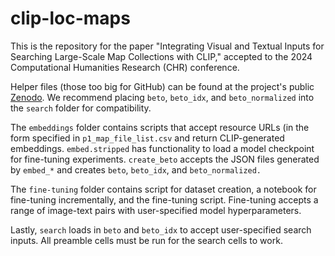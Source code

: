 # clip-loc-maps
This is the repository for the paper "Integrating Visual and Textual Inputs for Searching Large-Scale Map Collections with CLIP," accepted to the 2024 Computational Humanities Research (CHR) conference.

Helper files (those too big for GitHub) can be found at the project's public [Zenodo](https://zenodo.org/records/11538437?preview=1&token=eyJhbGciOiJIUzUxMiJ9.eyJpZCI6IjFmOTY0ZTkxLTI4MTMtNDcwZS1iZDlkLTE3MzI0N2UwZjBhOSIsImRhdGEiOnt9LCJyYW5kb20iOiJmY2I1ZDhiMTdiZjdhZGQ4NGExZmYwYTU0ZWQ5NWEwYyJ9.0UTJ1hiE82QAINiushqIYy5YVmT5Af40XCVJxEc63Eppapa5SK1L_kuGkYx4f_OBQoZ5MHdY2Z27QDyCPXYrbQ). We recommend placing `beto`, `beto_idx`, and `beto_normalized` into the `search` folder for compatibility.

The `embeddings` folder contains scripts that accept resource URLs (in the form specified in `p1_map_file_list.csv` and return CLIP-generated embeddings. `embed.stripped` has functionality to load a model checkpoint for fine-tuning experiments. `create_beto` accepts the JSON files generated by `embed_*` and creates `beto`, `beto_idx`, and `beto_normalized.`

The `fine-tuning` folder contains script for dataset creation, a notebook for fine-tuning incrementally, and the fine-tuning script. Fine-tuning accepts a range of image-text pairs with user-specified model hyperparameters.

Lastly, `search` loads in `beto` and `beto_idx` to accept user-specified search inputs. All preamble cells must be run for the search cells to work. 
